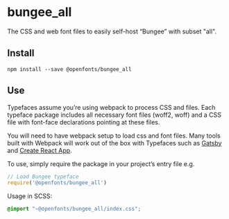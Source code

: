 
# bungee_all

The CSS and web font files to easily self-host “Bungee” with subset "all".

## Install

`npm install --save @openfonts/bungee_all`

## Use

Typefaces assume you’re using webpack to process CSS and files. Each typeface
package includes all necessary font files (woff2, woff) and a CSS file with
font-face declarations pointing at these files.

You will need to have webpack setup to load css and font files. Many tools built
with Webpack will work out of the box with Typefaces such as [Gatsby](https://github.com/gatsbyjs/gatsby)
and [Create React App](https://github.com/facebookincubator/create-react-app).

To use, simply require the package in your project’s entry file e.g.

```javascript
// Load Bungee typeface
require('@openfonts/bungee_all')
```

Usage in SCSS:
```scss
@import "~@openfonts/bungee_all/index.css";
```
